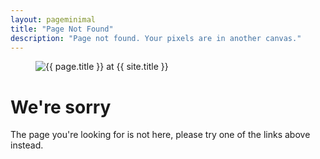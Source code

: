 ```yaml
---
layout: pageminimal
title: "Page Not Found"
description: "Page not found. Your pixels are in another canvas."
---  
```

<figure>
<img src="{{site.baseurl}}/images/404.jpg" alt="{{ page.title }} at {{ site.title }}">
</figure>
<div class="text-center">
<h1>We're sorry</h1>
<p>The page you're looking for is not here,
please try one of the links above instead.</p>
</div>
